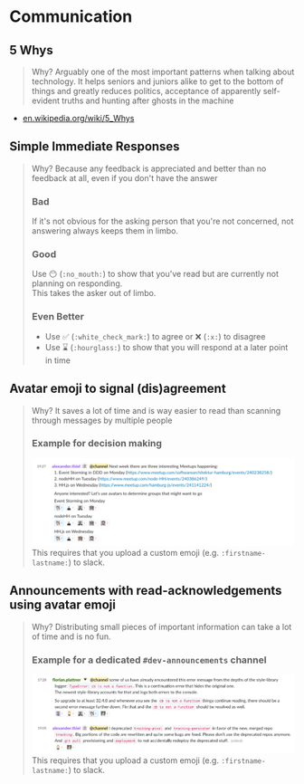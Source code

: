 # Communication

## 5 Whys

> Why? Arguably one of the most important patterns when talking about technology. It helps seniors and juniors alike to get to the bottom of things and greatly reduces politics, acceptance of apparently self-evident truths and hunting after ghosts in the machine

* [en.wikipedia.org/wiki/5\_Whys](https://en.wikipedia.org/wiki/5_Whys)

## Simple Immediate Responses

> Why? Because any feedback is appreciated and better than no feedback at all, even if you don't have the answer
>
> ### Bad
>
> If it's not obvious for the asking person that you're not concerned, not answering always keeps them in limbo.
>
> ### Good
>
> Use 😶 \(`:no_mouth:`\) to show that you've read but are currently not planning on responding.  
> This takes the asker out of limbo.
>
> ### Even Better
>
> * Use ✅ \(`:white_check_mark:`\) to agree or ❌ \(`:x:`\) to disagree
> * Use ⌛️ \(`:hourglass:`\) to show that you will respond at a later point in time

## Avatar emoji to signal \(dis\)agreement

> Why? It saves a lot of time and is way easier to read than scanning through messages by multiple people
>
> ### Example for decision making
>
> ![](.gitbook/assets/Screen%20Shot%202017-07-13%20at%2015.31.37.png)This requires that you upload a custom emoji \(e.g. `:firstname-lastname:`\) to slack.

## Announcements with read-acknowledgements using avatar emoji

> Why? Distributing small pieces of important information can take a lot of time and is no fun.
>
> ### Example for a dedicated `#dev-announcements` channel
>
> ![](.gitbook/assets/Screen%20Shot%202017-07-13%20at%2015.40.05.png)This requires that you upload a custom emoji \(e.g. `:firstname-lastname:`\) to slack.


